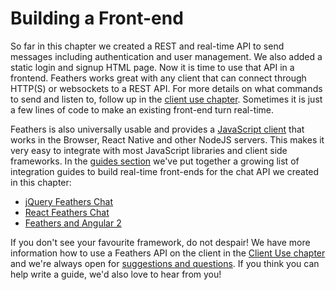 # Building a Front-end

So far in this chapter we created a REST and real-time API to send messages including authentication and user management. We also added a static login and signup HTML page. Now it is time to use that API in a frontend. Feathers works great with any client that can connect through HTTP(S) or websockets to a REST API. For more details on what commands to send and listen to, follow up in the [client use chapter](../clients/readme.md). Sometimes it is just a few lines of code to make an existing front-end turn real-time.

Feathers is also universally usable and provides a [JavaScript client](../clients/feathers.md) that works in the Browser, React Native and other NodeJS servers. This makes it very easy to integrate with most JavaScript libraries and client side frameworks. In the [guides section](../guides/readme.md) we've put together a growing list of integration guides to build real-time front-ends for the chat API we created in this chapter:

- [jQuery Feathers Chat](../guides/jquery.md)
- [React Feathers Chat](../guides/react.md)
- [Feathers and Angular 2](../guides/angular2.md)

If you don't see your favourite framework, do not despair! We have more information how to use a Feathers API on the client in the [Client Use chapter](../clients/readme.md) and we're always open for [suggestions and questions](../help/readme.md). If you think you can help write a guide, we'd also love to hear from you!
